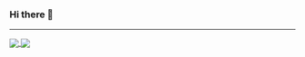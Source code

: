 ### Hi there 👋
<hr>
<a href="https://github.com/GeovaneMachado/GeovaneMachado">
  <img align="center" src="https://github-readme-stats.vercel.app/api/top-langs/?username=GeovaneMachado&theme=tokyonight&langs_count=3" />
</a> 
<a href="https://github.com/GeovaneMachado/GeovaneMachado">
  <img align="center" src="https://github-readme-stats.vercel.app/api?username=GeovaneMachado&show_icons=true&theme=tokyonight" />
 </a>  
<!--
**GeovaneMachado/GeovaneMachado** is a ✨ _special_ ✨ repository because its `README.md` (this file) appears on your GitHub profile.

Here are some ideas to get you started:

- 🔭 I’m currently working on ...
- 🌱 I’m currently learning ...
- 👯 I’m looking to collaborate on ...
- 🤔 I’m looking for help with ...
- 💬 Ask me about ...
- 📫 How to reach me: ...
- 😄 Pronouns: ...
- ⚡ Fun fact: ...
-->
